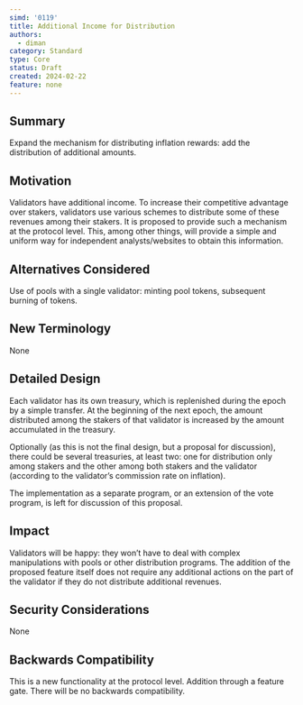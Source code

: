 ```yaml
---
simd: '0119'
title: Additional Income for Distribution
authors:
  - diman
category: Standard
type: Core
status: Draft
created: 2024-02-22
feature: none
---
```


## Summary

Expand the mechanism for distributing inflation rewards: add the distribution of additional amounts.

## Motivation

Validators have additional income. To increase their competitive advantage over stakers, validators use various schemes to distribute some of these revenues among their stakers. It is proposed to provide such a mechanism at the protocol level. This, among other things, will provide a simple and uniform way for independent analysts/websites to obtain this information.

## Alternatives Considered

Use of pools with a single validator: minting pool tokens, subsequent burning of tokens.

## New Terminology

None

## Detailed Design

Each validator has its own treasury, which is replenished during the epoch by a simple transfer.
At the beginning of the next epoch, the amount distributed among the stakers of that validator is increased by the amount accumulated in the treasury.

Optionally (as this is not the final design, but a proposal for discussion), there could be several treasuries, at least two: one for distribution only among stakers and the other among both stakers and the validator (according to the validator’s commission rate on inflation).

The implementation as a separate program, or an extension of the vote program, is left for discussion of this proposal.

## Impact

Validators will be happy: they won’t have to deal with complex manipulations with pools or other distribution programs.
The addition of the proposed feature itself does not require any additional actions on the part of the validator if they do not distribute additional revenues.

## Security Considerations

None

## Backwards Compatibility

This is a new functionality at the protocol level. Addition through a feature gate. There will be no backwards compatibility.
